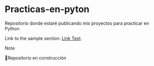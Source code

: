# Practicas-en-pyton

Repositorio donde estaré publicando mis proyectos para practicar en Python

Link to the sample section: [Link Text](#sample-section).



> [!NOTE]
> 🔨Repositorio en construcción

